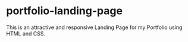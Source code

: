 # portfolio-landing-page
This is an attractive and responsive Landing Page for my Portfolio using HTML and CSS.
